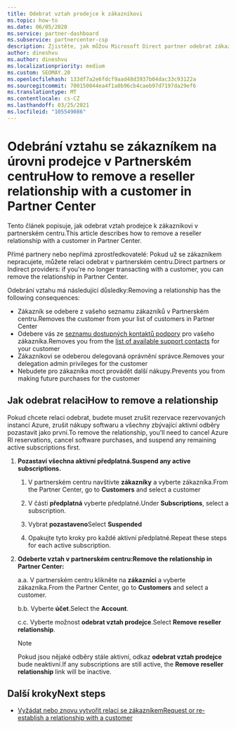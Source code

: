 ```yaml
---
title: Odebrat vztah prodejce k zákazníkovi
ms.topic: how-to
ms.date: 06/05/2020
ms.service: partner-dashboard
ms.subservice: partnercenter-csp
description: Zjistěte, jak můžou Microsoft Direct partner odebrat zákazníky ze svého seznamu, odebrat oprávnění delegovaného správce a přestat podporovat nebo kupovat zákazníky.
author: dineshvu
ms.author: dineshvu
ms.localizationpriority: medium
ms.custom: SEOMAY.20
ms.openlocfilehash: 133df7a2e6fdcf9aad48d3937b04dac33c93122a
ms.sourcegitcommit: 700150044ea4f1a0b96cb4caeb97d7197da29ef6
ms.translationtype: MT
ms.contentlocale: cs-CZ
ms.lasthandoff: 03/25/2021
ms.locfileid: "105549086"
---
```

# <a name="how-to-remove-a-reseller-relationship-with-a-customer-in-partner-center"></a><span data-ttu-id="4a9b7-103">Odebrání vztahu se zákazníkem na úrovni prodejce v Partnerském centru</span><span class="sxs-lookup"><span data-stu-id="4a9b7-103">How to remove a reseller relationship with a customer in Partner Center</span></span>

<span data-ttu-id="4a9b7-104">Tento článek popisuje, jak odebrat vztah prodejce k zákazníkovi v partnerském centru.</span><span class="sxs-lookup"><span data-stu-id="4a9b7-104">This article describes how to remove a reseller relationship with a customer in Partner Center.</span></span>

<span data-ttu-id="4a9b7-105">Přímé partnery nebo nepřímá zprostředkovatelé: Pokud už se zákazníkem nepracujete, můžete relaci odebrat v partnerském centru.</span><span class="sxs-lookup"><span data-stu-id="4a9b7-105">Direct partners or Indirect providers: if you're no longer transacting with a customer, you can remove the relationship in Partner Center.</span></span>

<span data-ttu-id="4a9b7-106">Odebrání vztahu má následující důsledky:</span><span class="sxs-lookup"><span data-stu-id="4a9b7-106">Removing a relationship has the following consequences:</span></span>

- <span data-ttu-id="4a9b7-107">Zákazník se odebere z vašeho seznamu zákazníků v Partnerském centru.</span><span class="sxs-lookup"><span data-stu-id="4a9b7-107">Removes the customer from your list of customers in Partner Center</span></span>
- <span data-ttu-id="4a9b7-108">Odebere vás ze [seznamu dostupných kontaktů podpory](assign-support-contacts.md) pro vašeho zákazníka.</span><span class="sxs-lookup"><span data-stu-id="4a9b7-108">Removes you from the [list of available support contacts](assign-support-contacts.md) for your customer</span></span>
- <span data-ttu-id="4a9b7-109">Zákazníkovi se odeberou delegovaná oprávnění správce.</span><span class="sxs-lookup"><span data-stu-id="4a9b7-109">Removes your delegation admin privileges for the customer</span></span>
- <span data-ttu-id="4a9b7-110">Nebudete pro zákazníka moct provádět další nákupy.</span><span class="sxs-lookup"><span data-stu-id="4a9b7-110">Prevents you from making future purchases for the customer</span></span>

## <a name="how-to-remove-a-relationship"></a><span data-ttu-id="4a9b7-111">Jak odebrat relaci</span><span class="sxs-lookup"><span data-stu-id="4a9b7-111">How to remove a relationship</span></span>

<span data-ttu-id="4a9b7-112">Pokud chcete relaci odebrat, budete muset zrušit rezervace rezervovaných instancí Azure, zrušit nákupy softwaru a všechny zbývající aktivní odběry pozastavit jako první.</span><span class="sxs-lookup"><span data-stu-id="4a9b7-112">To remove the relationship, you'll need to cancel Azure RI reservations, cancel software purchases, and suspend any remaining active subscriptions first.</span></span>

1. <span data-ttu-id="4a9b7-113">**Pozastaví všechna aktivní předplatná.**</span><span class="sxs-lookup"><span data-stu-id="4a9b7-113">**Suspend any active subscriptions.**</span></span>

   1. <span data-ttu-id="4a9b7-114">V partnerském centru navštivte **zákazníky** a vyberte zákazníka.</span><span class="sxs-lookup"><span data-stu-id="4a9b7-114">From the Partner Center, go to **Customers** and select a customer</span></span>

   2. <span data-ttu-id="4a9b7-115">V části **předplatná** vyberte předplatné.</span><span class="sxs-lookup"><span data-stu-id="4a9b7-115">Under **Subscriptions**, select a subscription.</span></span>

   3. <span data-ttu-id="4a9b7-116">Vybrat **pozastaveno**</span><span class="sxs-lookup"><span data-stu-id="4a9b7-116">Select **Suspended**</span></span>

   4. <span data-ttu-id="4a9b7-117">Opakujte tyto kroky pro každé aktivní předplatné.</span><span class="sxs-lookup"><span data-stu-id="4a9b7-117">Repeat these steps for each active subscription.</span></span>

2. <span data-ttu-id="4a9b7-118">**Odeberte vztah v partnerském centru:**</span><span class="sxs-lookup"><span data-stu-id="4a9b7-118">**Remove the relationship in Partner Center:**</span></span>

   <span data-ttu-id="4a9b7-119">a.</span><span class="sxs-lookup"><span data-stu-id="4a9b7-119">a.</span></span> <span data-ttu-id="4a9b7-120">V partnerském centru klikněte na **zákazníci** a vyberte zákazníka.</span><span class="sxs-lookup"><span data-stu-id="4a9b7-120">From the Partner Center, go to **Customers** and select a customer.</span></span>

   <span data-ttu-id="4a9b7-121">b.</span><span class="sxs-lookup"><span data-stu-id="4a9b7-121">b.</span></span> <span data-ttu-id="4a9b7-122">Vyberte **účet**.</span><span class="sxs-lookup"><span data-stu-id="4a9b7-122">Select the **Account**.</span></span>

   <span data-ttu-id="4a9b7-123">c.</span><span class="sxs-lookup"><span data-stu-id="4a9b7-123">c.</span></span> <span data-ttu-id="4a9b7-124">Vyberte možnost **odebrat vztah prodejce**.</span><span class="sxs-lookup"><span data-stu-id="4a9b7-124">Select **Remove reseller relationship**.</span></span>

   > [!NOTE]
   > <span data-ttu-id="4a9b7-125">Pokud jsou nějaké odběry stále aktivní, odkaz **odebrat vztah prodejce** bude neaktivní.</span><span class="sxs-lookup"><span data-stu-id="4a9b7-125">If any subscriptions are still active, the **Remove reseller relationship** link will be inactive.</span></span>

## <a name="next-steps"></a><span data-ttu-id="4a9b7-126">Další kroky</span><span class="sxs-lookup"><span data-stu-id="4a9b7-126">Next steps</span></span>

- [<span data-ttu-id="4a9b7-127">Vyžádat nebo znovu vytvořit relaci se zákazníkem</span><span class="sxs-lookup"><span data-stu-id="4a9b7-127">Request or re-establish a relationship with a customer</span></span>](request-a-relationship-with-a-customer.md)
